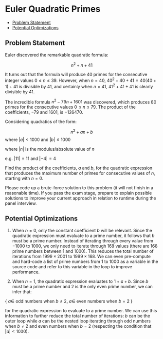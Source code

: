 # Euler Quadratic Primes

- [Problem Statement](#problem-statement)
- [Potential Optimizations](#potential-optimizations)

## Problem Statement

Euler discovered the remarkable quadratic formula:

$$n^2 + n + 41$$

It turns out that the formula will produce $40$ primes for the consecutive integer values $0 \leq n \leq 39$. However, when $n = 40$, $40^2 + 40 + 41 = 40(40 + 1) + 41$ is divisible by $41$, and certainly when $n = 41$, $41^2 + 41 + 41$ is clearly divisible by $41$.

The incredible formula $n^2 -79n + 1601$ was discovered, which produces $80$ primes for the consecutive values $0 \leq n \leq 79$. The product of the coefficients, $-79$ and $1601$, is $-126470$.

Considering quadratics of the form:

$$n^2 + an + b$$ where $|a| < 1000$ and $|b| \leq 1000$

where $|n|$ is the modulus/absolute value of $n$

e.g. $|11| = 11$ and $|- 4| = 4$

Find the product of the coefficients, $a$ and $b$, for the quadratic expression that produces the maximum number of primes for consecutive values of $n$, starting with $n = 0$.

Please code up a brute-force solution to this problem (it will not finish in a reasonable time). If you pass the exam stage, prepare to explain possible solutions to improve your current approach in relation to runtime during the panel interview.

## Potential Optimizations

1. When $n = 0$, only the constant coefficient $b$ will be relevant. Since the quadratic expression must evaluate to a prime number, it follows that $b$ must be a prime number. Instead of iterating through every value from $-1000$ to $1000$, we only need to iterate through $168$ values (there are $168$ prime numbers between $1$ and $1000$). This reduces the total number of iterations from $1999 \times 2001$ to $1999 \times 168$. We can even pre-compute and hard-code a list of prime numbers from $1$ to $1000$ as a variable in the source code and refer to this variable in the loop to improve performance.

2. When $n = 1$, the quadratic expression evaluates to $1 + a + b$. Since $b$ must be a prime number and $2$ is the only even prime number, we can infer that:
 
 { $a \in$ odd numbers when $b \ne 2$, $a \in$ even numbers when $b = 2$ }
 
for the quadratic expression to evaluate to a prime number. We can use this information to further reduce the total number of iterations: $b$ can be the outer loop while $a$ can be the nested loop iterating through odd numbers when $b \ne 2$ and even numbers when $b = 2$ (respecting the condition that $|a| < 1000$). 
